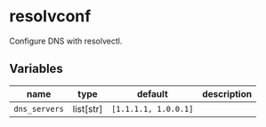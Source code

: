 # resolvconf

Configure DNS with resolvectl.

## Variables

| name          | type      | default              | description |
| ---           | ---       | ---                  | ---         |
| `dns_servers` | list[str] | `[1.1.1.1, 1.0.0.1]` |             |
